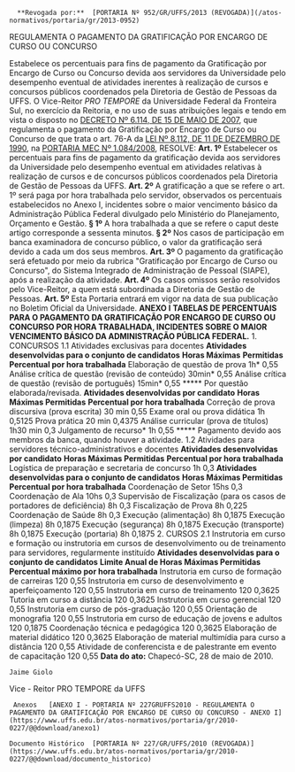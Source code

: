       **Revogada por:**  [PORTARIA Nº 952/GR/UFFS/2013 (REVOGADA)](/atos-normativos/portaria/gr/2013-0952) 

   REGULAMENTA O PAGAMENTO DA GRATIFICAÇÃO POR ENCARGO DE CURSO OU CONCURSO  

 Estabelece os percentuais para fins de pagamento da Gratificação por Encargo de Curso ou Concurso devida aos servidores da Universidade pelo desempenho eventual de atividades inerentes à realização de cursos e concursos públicos coordenados pela Diretoria de Gestão de Pessoas da UFFS. O Vice-Reitor *PRO TEMPORE*  da Universidade Federal da Fronteira Sul, no exercício da Reitoria, e no uso de suas atribuições legais e tendo em vista o disposto no [DECRETO Nº 6.114, DE 15 DE MAIO DE 2007](http://www.planalto.gov.br/ccivil_03/_Ato2007-2010/2007/Decreto/D6114.htm), que regulamenta o pagamento da Gratificação por Encargo de Curso ou Concurso de que trata o art. 76-A da [LEI Nº 8.112, DE 11 DE DEZEMBRO DE 1990](http://www.planalto.gov.br/ccivil_03/LEIS/L8112cons.htm), na [PORTARIA MEC Nº 1.084/2008](http://www.normasbrasil.com.br/norma/portaria-1084-2008_210213.html), RESOLVE:   **Art. 1º**  Estabelecer os percentuais para fins de pagamento da gratificação devida aos servidores da Universidade pelo desempenho eventual em atividades relativas à realização de cursos e de concursos públicos coordenados pela Diretoria de Gestão de Pessoas da UFFS.   **Art. 2º**  A gratificação a que se refere o art. 1º será paga por hora trabalhada pelo servidor, observados os percentuais estabelecidos no Anexo I, incidentes sobre o maior vencimento básico da Administração Pública Federal divulgado pelo Ministério do Planejamento, Orçamento e Gestão. **§ 1º**  A hora trabalhada a que se refere o caput deste artigo corresponde a sessenta minutos. **§ 2º**  Nos casos de participação em banca examinadora de concurso público, o valor da gratificação será devido a cada um dos seus membros.   **Art. 3º**  O pagamento da gratificação será efetuado por meio da rubrica "Gratificação por Encargo de Curso ou Concurso", do Sistema Integrado de Administração de Pessoal (SIAPE), após a realização da atividade.   **Art. 4º**  Os casos omissos serão resolvidos pelo Vice-Reitor, a quem está subordinada a Diretoria de Gestão de Pessoas.   **Art. 5º**  Esta Portaria entrará em vigor na data de sua publicação no Boletim Oficial da Universidade. **ANEXO I**  **TABELAS DE PERCENTUAIS PARA O PAGAMENTO DA GRATIFICAÇÃO POR ENCARGO DE CURSO OU CONCURSO POR HORA TRABALHADA, INCIDENTES SOBRE O MAIOR VENCIMENTO BÁSICO DA ADMINISTRAÇÃO PÚBLICA FEDERAL.**  1. CONCURSOS 1.1 Atividades exclusivas para docentes     **Atividades desenvolvidas para o conjunto de candidatos**    **Horas Máximas** **Permitidas**    **Percentual por hora trabalhada**      Elaboração de questão de prova   1h*   0,55     Análise crítica de questão (revisão de conteúdo)   30min*   0,55     Análise crítica de questão (revisão de português)   15min*   0,55      *****  Por questão elaborada/revisada.     **Atividades desenvolvidas por candidato**    **Horas Máximas Permitidas**    **Percentual por hora trabalhada**      Correção de prova discursiva (prova escrita)   30 min   0,55     Exame oral ou prova didática   1h   0,5125     Prova prática   20 min   0,4375     Análise curricular (prova de títulos)   1h30 min   0,3     Julgamento de recurso*   1h   0,55      *****  Pagamento devido aos membros da banca, quando houver a atividade. 1.2 Atividades para servidores técnico-administrativos e docentes     **Atividades desenvolvidas por candidato**    **Horas Máximas Permitidas**    **Percentual por hora trabalhada**      Logística de preparação e secretaria de concurso   1h   0,3           **Atividades desenvolvidas para o conjunto de candidatos**    **Horas Máximas Permitidas**    **Percentual por hora trabalhada**      Coordenação de Setor   15hs   0,3     Coordenação de Ala   10hs   0,3     Supervisão de Fiscalização (para os casos de portadores de deficiência)   8h   0,3     Fiscalização de Prova   8h   0,225     Coordenação de Saúde   8h   0,3     Execução (alimentação)   8h   0,1875     Execução (limpeza)   8h   0,1875     Execução (segurança)   8h   0,1875     Execução (transporte)   8h   0,1875     Execução (portaria)   8h   0,1875       2. CURSOS 2.1 Instrutoria em curso e formação ou instrutoria em cursos de desenvolvimento ou de treinamento para servidores, regularmente instituído     **Atividades desenvolvidas para o conjunto de candidatos**    **Limite Anual de Horas Máximas Permitidas**    **Percentual máximo por hora trabalhada**      Instrutoria em curso de formação de carreiras   120   0,55     Instrutoria em curso de desenvolvimento e aperfeiçoamento   120   0,55     Instrutoria em curso de treinamento   120   0,3625     Tutoria em curso a distância   120   0,3625     Instrutoria em curso gerencial   120   0,55     Instrutoria em curso de pós-graduação   120   0,55     Orientação de monografia   120   0,55     Instrutoria em curso de educação de jovens e adultos   120   0,1875     Coordenação técnica e pedagógica   120   0,3625     Elaboração de material didático   120   0,3625     Elaboração de material multimídia para curso a distância   120   0,55     Atividade de conferencista e de palestrante em evento de capacitação   120   0,55            **Data do ato:** Chapecó-SC, 28 de maio de 2010.   
 

    Jaime Giolo   
 Vice - Reitor PRO TEMPORE da UFFS 

     Anexos   [ANEXO I - PORTARIA Nº 227GRUFFS2010 - REGULAMENTA O PAGAMENTO DA GRATIFICAÇÃO POR ENCARGO DE CURSO OU CONCURSO - ANEXO I](https://www.uffs.edu.br/atos-normativos/portaria/gr/2010-0227/@@download/anexo1)  

    Documento Histórico  [PORTARIA Nº 227/GR/UFFS/2010 (REVOGADA)](https://www.uffs.edu.br/atos-normativos/portaria/gr/2010-0227/@@download/documento_historico)     
      